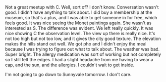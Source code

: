Not a great meetup with C. Well, sort of? I don't know. Conversation wasn't good. I didn't have anything to talk about. I did buy a membership at the museum, so that's a plus, and I was able to get someone in for free, which feels good. It was nice seeing the Monet paintings again. She wasn't as interested as S. The difference was evident. We left really quickly. It was nice showing C the observation level. The view up there is really nice. It's not too high but not too low, and it gives the city good texture. The elevation makes the hills stand out well. We got pho and I didn't enjoy the meal because I was trying to figure out what to talk about. The weather was bad. Super bright. The allergy medication was sort of working but not completely so I still felt the edges. I had a slight headache from me having to wear a cap, and the sun, and the allergies. I couldn't wait to get inside.

I'm not going to go down to Sunnyvale tomorrow. I don't care.
